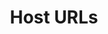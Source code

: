 ---
title: Host URLs
excerpt: ''
deprecated: false
hidden: true
metadata:
  title: ''
  description: ''
  robots: index
next:
  description: ''
---